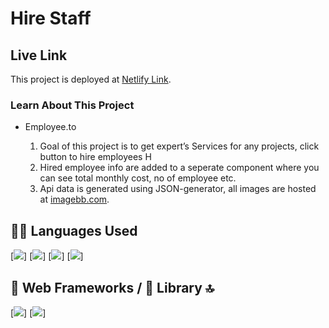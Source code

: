 # Hire Staff

## Live Link

This project is deployed at [Netlify Link](https://github.com/facebook/create-react-app).

### Learn About This Project

- Employee.to

  1. Goal of this project is to get expert’s Services for any projects, click button to hire employees H
  2. Hired employee info are added to a seperate component where you can see total monthly cost, no of employee etc.
  3. Api data is generated using JSON-generator, all images are hosted at [imagebb.com](https://ibb.co/album/fMJ1XP).

## 👩‍💻 Languages Used

[<img src="https://img.shields.io/badge/HTML5-E34F26?style=for-the-badge&logo=html5&logoColor=white"/>]
[<img src="https://img.shields.io/badge/Bootstrap-563D7C?style=for-the-badge&logo=bootstrap&logoColor=white" />]
[<img src="https://img.shields.io/badge/CSS3-1572B6?style=for-the-badge&logo=css3&logoColor=white"/>]
[<img src="https://img.shields.io/badge/JavaScript-323330?style=for-the-badge&logo=javascript&logoColor=F7DF1"/>]

## 📱 Web Frameworks / 📱 Library 🔝

[<img src="https://img.shields.io/badge/React-20232A?style=for-the-badge&logo=react&logoColor=61DAFB" />]
[<img src="https://img.shields.io/badge/npm-CB3837?style=for-the-badge&logo=npm&logoColor=white"/>]
